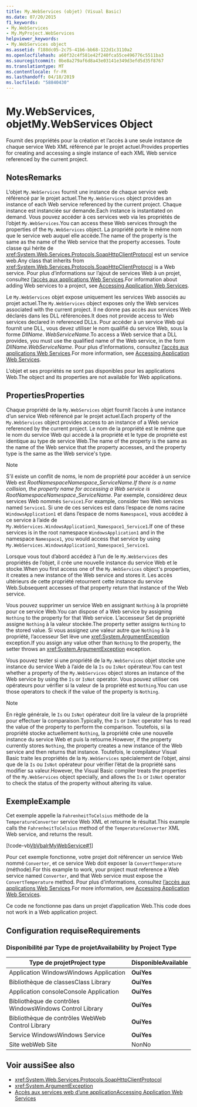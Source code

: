 ```yaml
---
title: My.WebServices (objet) (Visual Basic)
ms.date: 07/20/2015
f1_keywords:
- My.WebServices
- My.MyProject.WebServices
helpviewer_keywords:
- My.WebServices object
ms.assetid: f188dc05-2c75-41b6-bb68-122d1c3110a2
ms.openlocfilehash: a60f32c4f581e42f240fca55ce496776c5511ba3
ms.sourcegitcommit: 0be8a279af6d8a43e03141e349d3efd5d35f8767
ms.translationtype: MT
ms.contentlocale: fr-FR
ms.lasthandoff: 04/18/2019
ms.locfileid: "58840430"
---
```

# <a name="mywebservices-object"></a><span data-ttu-id="9cb79-102">My.WebServices, objet</span><span class="sxs-lookup"><span data-stu-id="9cb79-102">My.WebServices Object</span></span>
<span data-ttu-id="9cb79-103">Fournit des propriétés pour la création et l’accès à une seule instance de chaque service Web XML référencé par le projet actuel.</span><span class="sxs-lookup"><span data-stu-id="9cb79-103">Provides properties for creating and accessing a single instance of each XML Web service referenced by the current project.</span></span>  
  
## <a name="remarks"></a><span data-ttu-id="9cb79-104">Notes</span><span class="sxs-lookup"><span data-stu-id="9cb79-104">Remarks</span></span>  
 <span data-ttu-id="9cb79-105">L’objet `My.WebServices` fournit une instance de chaque service web référencé par le projet actuel.</span><span class="sxs-lookup"><span data-stu-id="9cb79-105">The `My.WebServices` object provides an instance of each Web service referenced by the current project.</span></span> <span data-ttu-id="9cb79-106">Chaque instance est instanciée sur demande.</span><span class="sxs-lookup"><span data-stu-id="9cb79-106">Each instance is instantiated on demand.</span></span> <span data-ttu-id="9cb79-107">Vous pouvez accéder à ces services web via les propriétés de l’objet `My.WebServices`.</span><span class="sxs-lookup"><span data-stu-id="9cb79-107">You can access these Web services through the properties of the `My.WebServices` object.</span></span> <span data-ttu-id="9cb79-108">La propriété porte le même nom que le service web auquel elle accède.</span><span class="sxs-lookup"><span data-stu-id="9cb79-108">The name of the property is the same as the name of the Web service that the property accesses.</span></span> <span data-ttu-id="9cb79-109">Toute classe qui hérite de <xref:System.Web.Services.Protocols.SoapHttpClientProtocol> est un service web.</span><span class="sxs-lookup"><span data-stu-id="9cb79-109">Any class that inherits from <xref:System.Web.Services.Protocols.SoapHttpClientProtocol> is a Web service.</span></span> <span data-ttu-id="9cb79-110">Pour plus d’informations sur l’ajout de services Web à un projet, consultez [l’accès aux applications Web Services](../../../visual-basic/developing-apps/programming/accessing-application-web-services.md).</span><span class="sxs-lookup"><span data-stu-id="9cb79-110">For information about adding Web services to a project, see [Accessing Application Web Services](../../../visual-basic/developing-apps/programming/accessing-application-web-services.md).</span></span>  
  
 <span data-ttu-id="9cb79-111">Le `My.WebServices` objet expose uniquement les services Web associés au projet actuel.</span><span class="sxs-lookup"><span data-stu-id="9cb79-111">The `My.WebServices` object exposes only the Web services associated with the current project.</span></span> <span data-ttu-id="9cb79-112">Il ne donne pas accès aux services Web déclarés dans les DLL référencées.</span><span class="sxs-lookup"><span data-stu-id="9cb79-112">It does not provide access to Web services declared in referenced DLLs.</span></span> <span data-ttu-id="9cb79-113">Pour accéder à un service Web qui fournit une DLL, vous devez utiliser le nom qualifié du service Web, sous la forme *DllName*. *WebServiceName*.</span><span class="sxs-lookup"><span data-stu-id="9cb79-113">To access a Web service that a DLL provides, you must use the qualified name of the Web service, in the form *DllName*.*WebServiceName*.</span></span> <span data-ttu-id="9cb79-114">Pour plus d’informations, consultez [l’accès aux applications Web Services](../../../visual-basic/developing-apps/programming/accessing-application-web-services.md).</span><span class="sxs-lookup"><span data-stu-id="9cb79-114">For more information, see [Accessing Application Web Services](../../../visual-basic/developing-apps/programming/accessing-application-web-services.md).</span></span>  
  
 <span data-ttu-id="9cb79-115">L’objet et ses propriétés ne sont pas disponibles pour les applications Web.</span><span class="sxs-lookup"><span data-stu-id="9cb79-115">The object and its properties are not available for Web applications.</span></span>  
  
## <a name="properties"></a><span data-ttu-id="9cb79-116">Properties</span><span class="sxs-lookup"><span data-stu-id="9cb79-116">Properties</span></span>  
 <span data-ttu-id="9cb79-117">Chaque propriété de la `My.WebServices` objet fournit l’accès à une instance d’un service Web référencé par le projet actuel.</span><span class="sxs-lookup"><span data-stu-id="9cb79-117">Each property of the `My.WebServices` object provides access to an instance of a Web service referenced by the current project.</span></span> <span data-ttu-id="9cb79-118">Le nom de la propriété est le même que le nom du service Web qui accède à la propriété et le type de propriété est identique au type de service Web.</span><span class="sxs-lookup"><span data-stu-id="9cb79-118">The name of the property is the same as the name of the Web service that the property accesses, and the property type is the same as the Web service's type.</span></span>  
  
> [!NOTE]
>  <span data-ttu-id="9cb79-119">S’il existe un conflit de noms, le nom de propriété pour accéder à un service Web est *RootNamespace*_*Namespace*\_*ServiceName*.</span><span class="sxs-lookup"><span data-stu-id="9cb79-119">If there is a name collision, the property name for accessing a Web service is *RootNamespace*_*Namespace*\_*ServiceName*.</span></span> <span data-ttu-id="9cb79-120">Par exemple, considérez deux services Web nommés `Service1`.</span><span class="sxs-lookup"><span data-stu-id="9cb79-120">For example, consider two Web services named `Service1`.</span></span> <span data-ttu-id="9cb79-121">Si une de ces services est dans l’espace de noms racine `WindowsApplication1` et dans l’espace de noms `Namespace1`, vous accédez à ce service à l’aide de `My.WebServices.WindowsApplication1_Namespace1_Service1`.</span><span class="sxs-lookup"><span data-stu-id="9cb79-121">If one of these services is in the root namespace `WindowsApplication1` and in the namespace `Namespace1`, you would access that service by using `My.WebServices.WindowsApplication1_Namespace1_Service1`.</span></span>  
  
 <span data-ttu-id="9cb79-122">Lorsque vous tout d’abord accédez à l’un de le `My.WebServices` des propriétés de l’objet, il crée une nouvelle instance du service Web et le stocke.</span><span class="sxs-lookup"><span data-stu-id="9cb79-122">When you first access one of the `My.WebServices` object's properties, it creates a new instance of the Web service and stores it.</span></span> <span data-ttu-id="9cb79-123">Les accès ultérieurs de cette propriété retournent cette instance du service Web.</span><span class="sxs-lookup"><span data-stu-id="9cb79-123">Subsequent accesses of that property return that instance of the Web service.</span></span>  
  
 <span data-ttu-id="9cb79-124">Vous pouvez supprimer un service Web en assignant `Nothing` à la propriété pour ce service Web.</span><span class="sxs-lookup"><span data-stu-id="9cb79-124">You can dispose of a Web service by assigning `Nothing` to the property for that Web service.</span></span> <span data-ttu-id="9cb79-125">L’accesseur Set de propriété assigne `Nothing` à la valeur stockée.</span><span class="sxs-lookup"><span data-stu-id="9cb79-125">The property setter assigns `Nothing` to the stored value.</span></span> <span data-ttu-id="9cb79-126">Si vous assignez une valeur autre que `Nothing` à la propriété, l’accesseur Set lève une <xref:System.ArgumentException> exception.</span><span class="sxs-lookup"><span data-stu-id="9cb79-126">If you assign any value other than `Nothing` to the property, the setter throws an <xref:System.ArgumentException> exception.</span></span>  
  
 <span data-ttu-id="9cb79-127">Vous pouvez tester si une propriété de la `My.WebServices` objet stocke une instance du service Web à l’aide de la `Is` ou `IsNot` opérateur.</span><span class="sxs-lookup"><span data-stu-id="9cb79-127">You can test whether a property of the `My.WebServices` object stores an instance of the Web service by using the `Is` or `IsNot` operator.</span></span> <span data-ttu-id="9cb79-128">Vous pouvez utiliser ces opérateurs pour vérifier si la valeur de la propriété est `Nothing`.</span><span class="sxs-lookup"><span data-stu-id="9cb79-128">You can use those operators to check if the value of the property is `Nothing`.</span></span>  
  
> [!NOTE]
>  <span data-ttu-id="9cb79-129">En règle générale, le `Is` ou `IsNot` opérateur doit lire la valeur de la propriété pour effectuer la comparaison.</span><span class="sxs-lookup"><span data-stu-id="9cb79-129">Typically, the `Is` or `IsNot` operator has to read the value of the property to perform the comparison.</span></span> <span data-ttu-id="9cb79-130">Toutefois, si la propriété stocke actuellement `Nothing`, la propriété crée une nouvelle instance du service Web et puis la retourne.</span><span class="sxs-lookup"><span data-stu-id="9cb79-130">However, if the property currently stores `Nothing`, the property creates a new instance of the Web service and then returns that instance.</span></span> <span data-ttu-id="9cb79-131">Toutefois, le compilateur Visual Basic traite les propriétés de la `My.WebServices` spécialement de l’objet, ainsi que de la `Is` ou `IsNot` opérateur pour vérifier l’état de la propriété sans modifier sa valeur.</span><span class="sxs-lookup"><span data-stu-id="9cb79-131">However, the Visual Basic compiler treats the properties of the `My.WebServices` object specially, and allows the `Is` or `IsNot` operator to check the status of the property without altering its value.</span></span>  
  
## <a name="example"></a><span data-ttu-id="9cb79-132">Exemple</span><span class="sxs-lookup"><span data-stu-id="9cb79-132">Example</span></span>  
 <span data-ttu-id="9cb79-133">Cet exemple appelle la `FahrenheitToCelsius` méthode de la `TemperatureConverter` service Web XML et retourne le résultat.</span><span class="sxs-lookup"><span data-stu-id="9cb79-133">This example calls the `FahrenheitToCelsius` method of the `TemperatureConverter` XML Web service, and returns the result.</span></span>  
  
 [!code-vb[VbVbalrMyWebService#1](~/samples/snippets/visualbasic/VS_Snippets_VBCSharp/VbVbalrMyWebService/VB/Form1.vb#1)]  
  
 <span data-ttu-id="9cb79-134">Pour cet exemple fonctionne, votre projet doit référencer un service Web nommé `Converter`, et ce service Web doit exposer la `ConvertTemperature` (méthode).</span><span class="sxs-lookup"><span data-stu-id="9cb79-134">For this example to work, your project must reference a Web service named `Converter`, and that Web service must expose the `ConvertTemperature` method.</span></span> <span data-ttu-id="9cb79-135">Pour plus d’informations, consultez [l’accès aux applications Web Services](../../../visual-basic/developing-apps/programming/accessing-application-web-services.md).</span><span class="sxs-lookup"><span data-stu-id="9cb79-135">For more information, see [Accessing Application Web Services](../../../visual-basic/developing-apps/programming/accessing-application-web-services.md).</span></span>  
  
 <span data-ttu-id="9cb79-136">Ce code ne fonctionne pas dans un projet d’application Web.</span><span class="sxs-lookup"><span data-stu-id="9cb79-136">This code does not work in a Web application project.</span></span>  
  
## <a name="requirements"></a><span data-ttu-id="9cb79-137">Configuration requise</span><span class="sxs-lookup"><span data-stu-id="9cb79-137">Requirements</span></span>  
  
### <a name="availability-by-project-type"></a><span data-ttu-id="9cb79-138">Disponibilité par Type de projet</span><span class="sxs-lookup"><span data-stu-id="9cb79-138">Availability by Project Type</span></span>  
  
|<span data-ttu-id="9cb79-139">Type de projet</span><span class="sxs-lookup"><span data-stu-id="9cb79-139">Project type</span></span>|<span data-ttu-id="9cb79-140">Disponible</span><span class="sxs-lookup"><span data-stu-id="9cb79-140">Available</span></span>|  
|---|---|  
|<span data-ttu-id="9cb79-141">Application Windows</span><span class="sxs-lookup"><span data-stu-id="9cb79-141">Windows Application</span></span>|<span data-ttu-id="9cb79-142">**Oui**</span><span class="sxs-lookup"><span data-stu-id="9cb79-142">**Yes**</span></span>|  
|<span data-ttu-id="9cb79-143">Bibliothèque de classes</span><span class="sxs-lookup"><span data-stu-id="9cb79-143">Class Library</span></span>|<span data-ttu-id="9cb79-144">**Oui**</span><span class="sxs-lookup"><span data-stu-id="9cb79-144">**Yes**</span></span>|  
|<span data-ttu-id="9cb79-145">Application console</span><span class="sxs-lookup"><span data-stu-id="9cb79-145">Console Application</span></span>|<span data-ttu-id="9cb79-146">**Oui**</span><span class="sxs-lookup"><span data-stu-id="9cb79-146">**Yes**</span></span>|  
|<span data-ttu-id="9cb79-147">Bibliothèque de contrôles Windows</span><span class="sxs-lookup"><span data-stu-id="9cb79-147">Windows Control Library</span></span>|<span data-ttu-id="9cb79-148">**Oui**</span><span class="sxs-lookup"><span data-stu-id="9cb79-148">**Yes**</span></span>|  
|<span data-ttu-id="9cb79-149">Bibliothèque de contrôles Web</span><span class="sxs-lookup"><span data-stu-id="9cb79-149">Web Control Library</span></span>|<span data-ttu-id="9cb79-150">**Oui**</span><span class="sxs-lookup"><span data-stu-id="9cb79-150">**Yes**</span></span>|  
|<span data-ttu-id="9cb79-151">Service Windows</span><span class="sxs-lookup"><span data-stu-id="9cb79-151">Windows Service</span></span>|<span data-ttu-id="9cb79-152">**Oui**</span><span class="sxs-lookup"><span data-stu-id="9cb79-152">**Yes**</span></span>|  
|<span data-ttu-id="9cb79-153">Site web</span><span class="sxs-lookup"><span data-stu-id="9cb79-153">Web Site</span></span>|<span data-ttu-id="9cb79-154">Non</span><span class="sxs-lookup"><span data-stu-id="9cb79-154">No</span></span>|  
  
## <a name="see-also"></a><span data-ttu-id="9cb79-155">Voir aussi</span><span class="sxs-lookup"><span data-stu-id="9cb79-155">See also</span></span>

- <xref:System.Web.Services.Protocols.SoapHttpClientProtocol>
- <xref:System.ArgumentException>
- [<span data-ttu-id="9cb79-156">Accès aux services web d’une application</span><span class="sxs-lookup"><span data-stu-id="9cb79-156">Accessing Application Web Services</span></span>](../../../visual-basic/developing-apps/programming/accessing-application-web-services.md)
